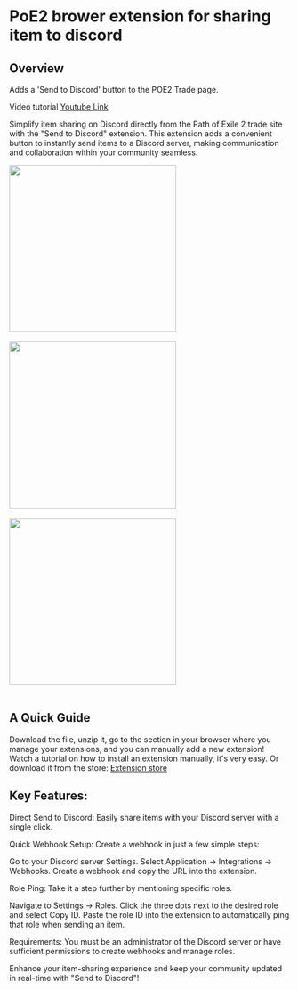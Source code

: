 ﻿# PoE2 brower extension for sharing item to discord

## Overview
Adds a 'Send to Discord' button to the POE2 Trade page.

Video tutorial <a href="https://www.youtube.com/watch?v=rHpdKz_KHyw">Youtube Link</a>

Simplify item sharing on Discord directly from the Path of Exile 2 trade site with the "Send to Discord" extension. This extension adds a convenient button to instantly send items to a Discord server, making communication and collaboration within your community seamless.
 
<img src="https://github.com/LorenzoDv/poe2-trade-discord-notification/blob/main/img/1.png" width = "300"> <br/><br/>
<img src="https://github.com/LorenzoDv/poe2-trade-discord-notification/blob/main/img/4.png" width = "300"> <br/><br/>
<img src="https://github.com/LorenzoDv/poe2-trade-discord-notification/blob/main/img/5.PNG" width = "300"> <br/><br/>

## A Quick Guide

Download the file, unzip it, go to the section in your browser where you manage your extensions, and you can manually add a new extension! Watch a tutorial on how to install an extension manually, it's very easy.
Or download it from the store: <a href="https://chromewebstore.google.com/detail/poe2-trade-notification-d/nhoepgdimjnhkmcboffifdgofjaliill?hl=en&utm_source=ext_sidebar">Extension store</a>


## Key Features:
Direct Send to Discord: Easily share items with your Discord server with a single click.



Quick Webhook Setup: Create a webhook in just a few simple steps:

Go to your Discord server Settings.
Select Application -> Integrations -> Webhooks.
Create a webhook and copy the URL into the extension.

Role Ping: Take it a step further by mentioning specific roles.

Navigate to Settings -> Roles.
Click the three dots next to the desired role and select Copy ID.
Paste the role ID into the extension to automatically ping that role when sending an item.

Requirements:
You must be an administrator of the Discord server or have sufficient permissions to create webhooks and manage roles.

Enhance your item-sharing experience and keep your community updated in real-time with "Send to Discord"!
